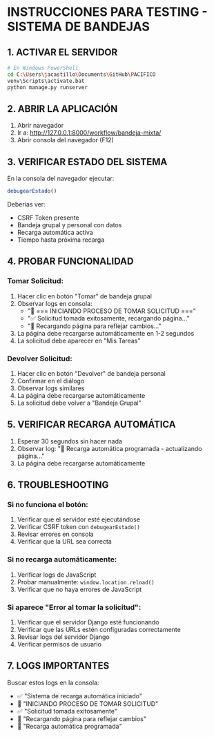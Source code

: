 # INSTRUCCIONES PARA TESTING - SISTEMA DE BANDEJAS

## 1. ACTIVAR EL SERVIDOR

```bash
# En Windows PowerShell
cd C:\Users\jacastillo\Documents\GitHub\PACIFICO
venv\Scripts\activate.bat
python manage.py runserver
```

## 2. ABRIR LA APLICACIÓN

1. Abrir navegador
2. Ir a: http://127.0.0.1:8000/workflow/bandeja-mixta/
3. Abrir consola del navegador (F12)

## 3. VERIFICAR ESTADO DEL SISTEMA

En la consola del navegador ejecutar:
```javascript
debugearEstado()
```

Deberías ver:
- CSRF Token presente
- Bandeja grupal y personal con datos
- Recarga automática activa
- Tiempo hasta próxima recarga

## 4. PROBAR FUNCIONALIDAD

### Tomar Solicitud:
1. Hacer clic en botón "Tomar" de bandeja grupal
2. Observar logs en consola:
   - "🔵 === INICIANDO PROCESO DE TOMAR SOLICITUD ==="
   - "✅ Solicitud tomada exitosamente, recargando página..."
   - "🔄 Recargando página para reflejar cambios..."
3. La página debe recargarse automáticamente en 1-2 segundos
4. La solicitud debe aparecer en "Mis Tareas"

### Devolver Solicitud:
1. Hacer clic en botón "Devolver" de bandeja personal
2. Confirmar en el diálogo
3. Observar logs similares
4. La página debe recargarse automáticamente
5. La solicitud debe volver a "Bandeja Grupal"

## 5. VERIFICAR RECARGA AUTOMÁTICA

1. Esperar 30 segundos sin hacer nada
2. Observar log: "🔄 Recarga automática programada - actualizando página..."
3. La página debe recargarse automáticamente

## 6. TROUBLESHOOTING

### Si no funciona el botón:
1. Verificar que el servidor esté ejecutándose
2. Verificar CSRF token con `debugearEstado()`
3. Revisar errores en consola
4. Verificar que la URL sea correcta

### Si no recarga automáticamente:
1. Verificar logs de JavaScript
2. Probar manualmente: `window.location.reload()`
3. Verificar que no haya errores de JavaScript

### Si aparece "Error al tomar la solicitud":
1. Verificar que el servidor Django esté funcionando
2. Verificar que las URLs estén configuradas correctamente
3. Revisar logs del servidor Django
4. Verificar permisos de usuario

## 7. LOGS IMPORTANTES

Buscar estos logs en la consola:
- ✅ "Sistema de recarga automática iniciado"
- 🔵 "INICIANDO PROCESO DE TOMAR SOLICITUD"
- ✅ "Solicitud tomada exitosamente"
- 🔄 "Recargando página para reflejar cambios"
- 🔄 "Recarga automática programada" 